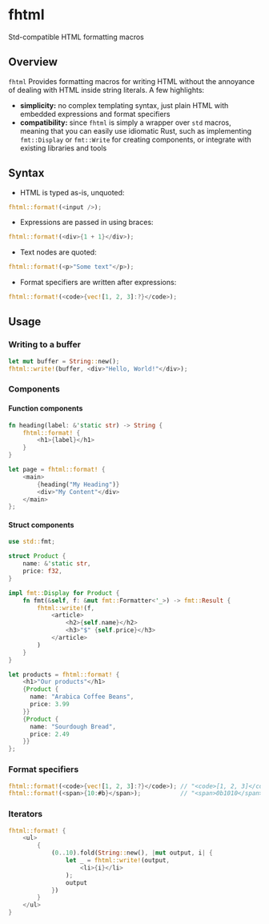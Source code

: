 # fhtml

Std-compatible HTML formatting macros

## Overview

`fhtml` Provides formatting macros for writing HTML without the annoyance of dealing with HTML inside string literals. A few highlights:

- **simplicity:** no complex templating syntax, just plain HTML with embedded expressions and format specifiers
- **compatibility:** since `fhtml` is simply a wrapper over `std` macros, meaning that you can easily use idiomatic Rust, such as implementing `fmt::Display` or `fmt::Write` for creating components, or integrate with existing libraries and tools

## Syntax

- HTML is typed as-is, unquoted:
```rust
fhtml::format!(<input />);
```
- Expressions are passed in using braces:
```rust
fhtml::format!(<div>{1 + 1}</div>);
```
- Text nodes are quoted:
```rust
fhtml::format!(<p>"Some text"</p>);
```
- Format specifiers are written after expressions:
```rust
fhtml::format!(<code>{vec![1, 2, 3]:?}</code>);
```

## Usage

### Writing to a buffer

```rust
let mut buffer = String::new();
fhtml::write!(buffer, <div>"Hello, World!"</div>);
```

### Components

#### Function components

```rust
fn heading(label: &'static str) -> String {
    fhtml::format! {
        <h1>{label}</h1>
    }    
}

let page = fhtml::format! {
    <main>
        {heading("My Heading")}
        <div>"My Content"</div>
    </main>
};
```

#### Struct components

```rust
use std::fmt;

struct Product {
    name: &'static str,
    price: f32,
}

impl fmt::Display for Product {
    fn fmt(&self, f: &mut fmt::Formatter<'_>) -> fmt::Result {
        fhtml::write!(f,
            <article>
                <h2>{self.name}</h2>
                <h3>"$" {self.price}</h3>
            </article>
        )
    }
}

let products = fhtml::format! {
    <h1>"Our products"</h1>
    {Product {
      name: "Arabica Coffee Beans",
      price: 3.99
    }}
    {Product {
      name: "Sourdough Bread",
      price: 2.49
    }}
};
```

### Format specifiers

```rust
fhtml::format!(<code>{vec![1, 2, 3]:?}</code>); // "<code>[1, 2, 3]</code>"
fhtml::format!(<span>{10:#b}</span>);           // "<span>0b1010</span>"
```

### Iterators

```rust
fhtml::format! {
    <ul>
        {
            (0..10).fold(String::new(), |mut output, i| {
                let _ = fhtml::write!(output,
                    <li>{i}</li>
                );
                output
            })
        }
    </ul>
}
```
